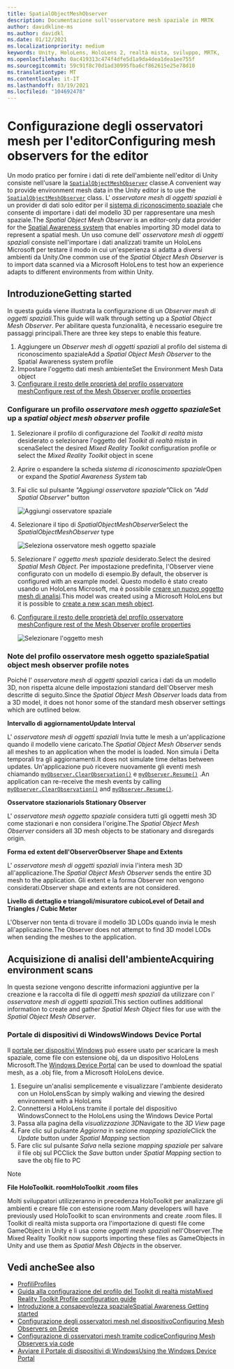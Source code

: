 ```yaml
---
title: SpatialObjectMeshObserver
description: Documentazione sull'osservatore mesh spaziale in MRTK
author: davidkline-ms
ms.author: davidkl
ms.date: 01/12/2021
ms.localizationpriority: medium
keywords: Unity, HoloLens, HoloLens 2, realtà mista, sviluppo, MRTK,
ms.openlocfilehash: 0ac419313c474f4dfe5d1a9da4dea1dea1ee755f
ms.sourcegitcommit: 59c91f8c70d1ad30995fba6cf862615e25e78d10
ms.translationtype: MT
ms.contentlocale: it-IT
ms.lasthandoff: 03/19/2021
ms.locfileid: "104692478"
---
```

# <a name="configuring-mesh-observers-for-the-editor"></a><span data-ttu-id="1eae9-104">Configurazione degli osservatori mesh per l'editor</span><span class="sxs-lookup"><span data-stu-id="1eae9-104">Configuring mesh observers for the editor</span></span>

<span data-ttu-id="1eae9-105">Un modo pratico per fornire i dati di rete dell'ambiente nell'editor di Unity consiste nell'usare la [`SpatialObjectMeshObserver`](xref:Microsoft.MixedReality.Toolkit.SpatialObjectMeshObserver.SpatialObjectMeshObserver) classe.</span><span class="sxs-lookup"><span data-stu-id="1eae9-105">A convenient way to provide environment mesh data in the Unity editor is to use the [`SpatialObjectMeshObserver`](xref:Microsoft.MixedReality.Toolkit.SpatialObjectMeshObserver.SpatialObjectMeshObserver) class.</span></span> <span data-ttu-id="1eae9-106">L' *osservatore mesh di oggetti spaziali* è un provider di dati solo editor per il [sistema di riconoscimento spaziale](SpatialAwarenessGettingStarted.md) che consente di importare i dati del modello 3D per rappresentare una mesh spaziale.</span><span class="sxs-lookup"><span data-stu-id="1eae9-106">The *Spatial Object Mesh Observer* is an editor-only data provider for the [Spatial Awareness system](SpatialAwarenessGettingStarted.md) that enables importing 3D model data to represent a spatial mesh.</span></span> <span data-ttu-id="1eae9-107">Un uso comune dell' *osservatore mesh di oggetti spaziali* consiste nell'importare i dati analizzati tramite un HoloLens Microsoft per testare il modo in cui un'esperienza si adatta a diversi ambienti da Unity.</span><span class="sxs-lookup"><span data-stu-id="1eae9-107">One common use of the *Spatial Object Mesh Observer* is to import data scanned via a Microsoft HoloLens to test how an experience adapts to different environments from within Unity.</span></span>

## <a name="getting-started"></a><span data-ttu-id="1eae9-108">Introduzione</span><span class="sxs-lookup"><span data-stu-id="1eae9-108">Getting started</span></span>

<span data-ttu-id="1eae9-109">In questa guida viene illustrata la configurazione di un *Observer mesh di oggetti spaziali*.</span><span class="sxs-lookup"><span data-stu-id="1eae9-109">This guide will walk through setting up a *Spatial Object Mesh Observer*.</span></span> <span data-ttu-id="1eae9-110">Per abilitare questa funzionalità, è necessario eseguire tre passaggi principali.</span><span class="sxs-lookup"><span data-stu-id="1eae9-110">There are three key steps to enable this feature.</span></span>

1. <span data-ttu-id="1eae9-111">Aggiungere un *Observer mesh di oggetti spaziali* al profilo del sistema di riconoscimento spaziale</span><span class="sxs-lookup"><span data-stu-id="1eae9-111">Add a *Spatial Object Mesh Observer* to the Spatial Awareness system profile</span></span>
1. <span data-ttu-id="1eae9-112">Impostare l'oggetto dati mesh ambiente</span><span class="sxs-lookup"><span data-stu-id="1eae9-112">Set the Environment Mesh Data object</span></span>
1. [<span data-ttu-id="1eae9-113">Configurare il resto delle proprietà del profilo osservatore mesh</span><span class="sxs-lookup"><span data-stu-id="1eae9-113">Configure rest of the Mesh Observer profile properties</span></span>](ConfiguringSpatialAwarenessMeshObserver.md)

### <a name="set-up-a-spatial-object-mesh-observer-profile"></a><span data-ttu-id="1eae9-114">Configurare un profilo *osservatore mesh oggetto spaziale*</span><span class="sxs-lookup"><span data-stu-id="1eae9-114">Set up a *spatial object mesh observer* profile</span></span>

1. <span data-ttu-id="1eae9-115">Selezionare il profilo di configurazione del *Toolkit di realtà mista* desiderato o selezionare l'oggetto del *Toolkit di realtà mista* in scena</span><span class="sxs-lookup"><span data-stu-id="1eae9-115">Select the desired *Mixed Reality Toolkit* configuration profile or select the *Mixed Reality Toolkit* object in scene</span></span>
1. <span data-ttu-id="1eae9-116">Aprire o espandere la scheda *sistema di riconoscimento spaziale*</span><span class="sxs-lookup"><span data-stu-id="1eae9-116">Open or expand the *Spatial Awareness System* tab</span></span>
1. <span data-ttu-id="1eae9-117">Fai clic sul pulsante *"Aggiungi osservatore spaziale"*</span><span class="sxs-lookup"><span data-stu-id="1eae9-117">Click on *"Add Spatial Observer"* button</span></span>

    ![Aggiungi osservatore spaziale](../Images/SpatialAwareness/AddObserver.png)

1. <span data-ttu-id="1eae9-119">Selezionare il tipo di *SpatialObjectMeshObserver*</span><span class="sxs-lookup"><span data-stu-id="1eae9-119">Select the *SpatialObjectMeshObserver* type</span></span>

    ![Seleziona osservatore mesh oggetto spaziale](../Images/SpatialAwareness/SelectObjectObserver.png)

1. <span data-ttu-id="1eae9-121">Selezionare l' *oggetto mesh spaziale* desiderato.</span><span class="sxs-lookup"><span data-stu-id="1eae9-121">Select the desired *Spatial Mesh Object*.</span></span> <span data-ttu-id="1eae9-122">Per impostazione predefinita, l'Observer viene configurato con un modello di esempio.</span><span class="sxs-lookup"><span data-stu-id="1eae9-122">By default, the observer is configured with an example model.</span></span> <span data-ttu-id="1eae9-123">Questo modello è stato creato usando un HoloLens Microsoft, ma è possibile [creare un nuovo oggetto mesh di analisi](#acquiring-environment-scans).</span><span class="sxs-lookup"><span data-stu-id="1eae9-123">This model was created using a Microsoft HoloLens but it is possible to [create a new scan mesh object](#acquiring-environment-scans).</span></span>
1. [<span data-ttu-id="1eae9-124">Configurare il resto delle proprietà del profilo osservatore mesh</span><span class="sxs-lookup"><span data-stu-id="1eae9-124">Configure rest of the Mesh Observer profile properties</span></span>](ConfiguringSpatialAwarenessMeshObserver.md)

    ![Selezionare l'oggetto mesh](../Images/SpatialAwareness/ObjectObserverProfile.png)

### <a name="spatial-object-mesh-observer-profile-notes"></a><span data-ttu-id="1eae9-126">Note del profilo osservatore mesh oggetto spaziale</span><span class="sxs-lookup"><span data-stu-id="1eae9-126">Spatial object mesh observer profile notes</span></span>

<span data-ttu-id="1eae9-127">Poiché l' *osservatore mesh di oggetti spaziali* carica i dati da un modello 3D, non rispetta alcune delle impostazioni standard dell'Observer mesh descritte di seguito.</span><span class="sxs-lookup"><span data-stu-id="1eae9-127">Since the *Spatial Object Mesh Observer* loads data from a 3D model, it does not honor some of the standard mesh observer settings which are outlined below.</span></span>

<span data-ttu-id="1eae9-128">**Intervallo di aggiornamento**</span><span class="sxs-lookup"><span data-stu-id="1eae9-128">**Update Interval**</span></span>

<span data-ttu-id="1eae9-129">L'  *osservatore mesh di oggetti spaziali* Invia tutte le mesh a un'applicazione quando il modello viene caricato.</span><span class="sxs-lookup"><span data-stu-id="1eae9-129">The  *Spatial Object Mesh Observer* sends all meshes to an application when the model is loaded.</span></span> <span data-ttu-id="1eae9-130">Non simula i Delta temporali tra gli aggiornamenti.</span><span class="sxs-lookup"><span data-stu-id="1eae9-130">It does not simulate time deltas between updates.</span></span> <span data-ttu-id="1eae9-131">Un'applicazione può ricevere nuovamente gli eventi mesh chiamando [`myObserver.ClearObservation()`](xref:Microsoft.MixedReality.Toolkit.SpatialAwareness.IMixedRealitySpatialAwarenessObserver.ClearObservations) e [`myObserver.Resume()`](xref:Microsoft.MixedReality.Toolkit.SpatialAwareness.IMixedRealitySpatialAwarenessObserver.Resume) .</span><span class="sxs-lookup"><span data-stu-id="1eae9-131">An application can re-receive the mesh events by calling [`myObserver.ClearObservation()`](xref:Microsoft.MixedReality.Toolkit.SpatialAwareness.IMixedRealitySpatialAwarenessObserver.ClearObservations) and [`myObserver.Resume()`](xref:Microsoft.MixedReality.Toolkit.SpatialAwareness.IMixedRealitySpatialAwarenessObserver.Resume).</span></span>

<span data-ttu-id="1eae9-132">**Osservatore stazionario**</span><span class="sxs-lookup"><span data-stu-id="1eae9-132">**Is Stationary Observer**</span></span>

<span data-ttu-id="1eae9-133">L' *osservatore mesh oggetto spaziale* considera tutti gli oggetti mesh 3D come stazionari e non considera l'origine.</span><span class="sxs-lookup"><span data-stu-id="1eae9-133">The *Spatial Object Mesh Observer* considers all 3D mesh objects to be stationary and disregards origin.</span></span>

<span data-ttu-id="1eae9-134">**Forma ed extent dell'Observer**</span><span class="sxs-lookup"><span data-stu-id="1eae9-134">**Observer Shape and Extents**</span></span>

<span data-ttu-id="1eae9-135">L'  *osservatore mesh di oggetti spaziali* invia l'intera mesh 3D all'applicazione.</span><span class="sxs-lookup"><span data-stu-id="1eae9-135">The  *Spatial Object Mesh Observer* sends the entire 3D mesh to the application.</span></span> <span data-ttu-id="1eae9-136">Gli extent e la forma Observer non vengono considerati.</span><span class="sxs-lookup"><span data-stu-id="1eae9-136">Observer shape and extents are not considered.</span></span>

<span data-ttu-id="1eae9-137">**Livello di dettaglio e triangoli/misuratore cubico**</span><span class="sxs-lookup"><span data-stu-id="1eae9-137">**Level of Detail and Triangles / Cubic Meter**</span></span>

<span data-ttu-id="1eae9-138">L'Observer non tenta di trovare il modello 3D LODs quando invia le mesh all'applicazione.</span><span class="sxs-lookup"><span data-stu-id="1eae9-138">The Observer does not attempt to find 3D model LODs when sending the meshes to the application.</span></span>

## <a name="acquiring-environment-scans"></a><span data-ttu-id="1eae9-139">Acquisizione di analisi dell'ambiente</span><span class="sxs-lookup"><span data-stu-id="1eae9-139">Acquiring environment scans</span></span>

<span data-ttu-id="1eae9-140">In questa sezione vengono descritte informazioni aggiuntive per la creazione e la raccolta di file di *oggetti mesh spaziali* da utilizzare con l' *osservatore mesh di oggetti spaziali*.</span><span class="sxs-lookup"><span data-stu-id="1eae9-140">This section outlines additional information to create and gather *Spatial Mesh Object* files for use with the *Spatial Object Mesh Observer*.</span></span>

### <a name="windows-device-portal"></a><span data-ttu-id="1eae9-141">Portale di dispositivi di Windows</span><span class="sxs-lookup"><span data-stu-id="1eae9-141">Windows Device Portal</span></span>

<span data-ttu-id="1eae9-142">Il [portale per dispositivi Windows](https://docs.microsoft.com/windows/mixed-reality/using-the-windows-device-portal) può essere usato per scaricare la mesh spaziale, come file con estensione obj, da un dispositivo HoloLens Microsoft.</span><span class="sxs-lookup"><span data-stu-id="1eae9-142">The [Windows Device Portal](https://docs.microsoft.com/windows/mixed-reality/using-the-windows-device-portal) can be used to download the spatial mesh, as a .obj file, from a Microsoft HoloLens device.</span></span>

1. <span data-ttu-id="1eae9-143">Eseguire un'analisi semplicemente e visualizzare l'ambiente desiderato con un HoloLens</span><span class="sxs-lookup"><span data-stu-id="1eae9-143">Scan by simply walking and viewing the desired environment with a HoloLens</span></span>
1. <span data-ttu-id="1eae9-144">Connettersi a HoloLens tramite il portale del dispositivo Windows</span><span class="sxs-lookup"><span data-stu-id="1eae9-144">Connect to the HoloLens using the Windows Device Portal</span></span>
1. <span data-ttu-id="1eae9-145">Passa alla pagina della *visualizzazione 3D*</span><span class="sxs-lookup"><span data-stu-id="1eae9-145">Navigate to the *3D View* page</span></span>
1. <span data-ttu-id="1eae9-146">Fare clic sul pulsante *Aggiorna* in sezione *mapping spaziale*</span><span class="sxs-lookup"><span data-stu-id="1eae9-146">Click the *Update* button under *Spatial Mapping* section</span></span>
1. <span data-ttu-id="1eae9-147">Fare clic sul pulsante *Salva* nella sezione *mapping spaziale* per salvare il file obj sul PC</span><span class="sxs-lookup"><span data-stu-id="1eae9-147">Click the *Save* button under *Spatial Mapping* section to save the obj file to PC</span></span>

> [!NOTE]
> <span data-ttu-id="1eae9-148">**File HoloToolkit. room**</span><span class="sxs-lookup"><span data-stu-id="1eae9-148">**HoloToolkit .room files**</span></span>
>
> <span data-ttu-id="1eae9-149">Molti sviluppatori utilizzeranno in precedenza HoloToolkit per analizzare gli ambienti e creare file con estensione room.</span><span class="sxs-lookup"><span data-stu-id="1eae9-149">Many developers will have previously used HoloToolkit to scan environments and create .room files.</span></span> <span data-ttu-id="1eae9-150">Il Toolkit di realtà mista supporta ora l'importazione di questi file come GameObject in Unity e li usa come *oggetti mesh spaziali* nell'Observer.</span><span class="sxs-lookup"><span data-stu-id="1eae9-150">The Mixed Reality Toolkit now supports importing these files as GameObjects in Unity and use them as *Spatial Mesh Objects* in the observer.</span></span>

## <a name="see-also"></a><span data-ttu-id="1eae9-151">Vedi anche</span><span class="sxs-lookup"><span data-stu-id="1eae9-151">See also</span></span>

- [<span data-ttu-id="1eae9-152">Profili</span><span class="sxs-lookup"><span data-stu-id="1eae9-152">Profiles</span></span>](../Profiles/Profiles.md)
- [<span data-ttu-id="1eae9-153">Guida alla configurazione del profilo del Toolkit di realtà mista</span><span class="sxs-lookup"><span data-stu-id="1eae9-153">Mixed Reality Toolkit Profile configuration guide</span></span>](../../out-of-scope/MixedRealityConfigurationGuide.md)
- [<span data-ttu-id="1eae9-154">Introduzione a consapevolezza spaziale</span><span class="sxs-lookup"><span data-stu-id="1eae9-154">Spatial Awareness Getting started</span></span>](SpatialAwarenessGettingStarted.md)
- [<span data-ttu-id="1eae9-155">Configurazione degli osservatori mesh nel dispositivo</span><span class="sxs-lookup"><span data-stu-id="1eae9-155">Configuring Mesh Observers on Device</span></span>](ConfiguringSpatialAwarenessMeshObserver.md)
- [<span data-ttu-id="1eae9-156">Configurazione di osservatori mesh tramite codice</span><span class="sxs-lookup"><span data-stu-id="1eae9-156">Configuring Mesh Observers via code</span></span>](UsageGuide.md)
- [<span data-ttu-id="1eae9-157">Avviare il Portale di dispositivi di Windows</span><span class="sxs-lookup"><span data-stu-id="1eae9-157">Using the Windows Device Portal</span></span>](https://docs.microsoft.com/windows/mixed-reality/using-the-windows-device-portal)
